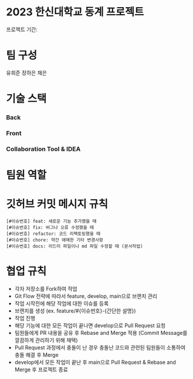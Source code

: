 # 2023 한신대학교 동계 프로젝트
프로젝트 기간: 


# 팀 구성
유희준
장하은
채은



# 기술 스택
### Back


### Front


### Collaboration Tool & IDEA



# 팀원 역할






# 깃허브 커밋 메시지 규칙
```
[#이슈번호] feat: 새로운 기능 추가했을 때
[#이슈번호] fix: 버그나 오류 수정했을 때
[#이슈번호] refactor: 코드 리팩토링했을 때
[#이슈번호] chore: 약간 애매한 기타 변경사항
[#이슈번호] docs: 리드미 파일이나 md 파일 수정할 때 (문서작업)
```

# 협업 규칙
* 각자 저장소를 Fork하여 작업
* Git Flow 전략에 따라서 feature, develop, main으로 브랜치 관리
* 작업 시작전에 해당 작업에 대한 이슈를 등록
* 브랜치를 생성 (ex. feature/#{이슈번호}-{간단한 설명})
* 작업 진행
* 해당 기능에 대한 모든 작업이 끝나면 develop으로 Pull Request 요청
* 팀원들에게 PR 내용을 공유 후 Rebase and Merge 적용 (Commit Message를 깔끔하게 관리하기 위해 채택)
* Pull Request 과정에서 충돌이 난 경우 충돌난 코드와 관련된 팀원들이 소통하여 충돌 해결 후 Merge
* develop에서 모든 작업이 끝난 후 main으로 Pull Request & Rebase and Merge 후 프로젝트 종료
